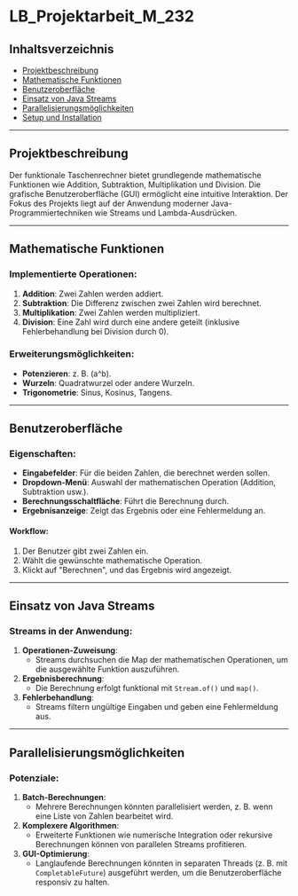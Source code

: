 # LB_Projektarbeit_M_232

## Inhaltsverzeichnis
- [Projektbeschreibung](#projektbeschreibung)
- [Mathematische Funktionen](#mathematische-funktionen)
- [Benutzeroberfläche](#benutzeroberfläche)
- [Einsatz von Java Streams](#einsatz-von-java-streams)
- [Parallelisierungsmöglichkeiten](#parallelisierungsmöglichkeiten)
- [Setup und Installation](#setup-und-installation)

---

## Projektbeschreibung

Der funktionale Taschenrechner bietet grundlegende mathematische Funktionen wie Addition, Subtraktion, Multiplikation und Division. Die grafische Benutzeroberfläche (GUI) ermöglicht eine intuitive Interaktion. Der Fokus des Projekts liegt auf der Anwendung moderner Java-Programmiertechniken wie Streams und Lambda-Ausdrücken.

---

## Mathematische Funktionen

### Implementierte Operationen:
1. **Addition**: Zwei Zahlen werden addiert.
2. **Subtraktion**: Die Differenz zwischen zwei Zahlen wird berechnet.
3. **Multiplikation**: Zwei Zahlen werden multipliziert.
4. **Division**: Eine Zahl wird durch eine andere geteilt (inklusive Fehlerbehandlung bei Division durch 0).

### Erweiterungsmöglichkeiten:
- **Potenzieren**: z. B. \(a^b\).
- **Wurzeln**: Quadratwurzel oder andere Wurzeln.
- **Trigonometrie**: Sinus, Kosinus, Tangens.

---

## Benutzeroberfläche

### Eigenschaften:
- **Eingabefelder**: Für die beiden Zahlen, die berechnet werden sollen.
- **Dropdown-Menü**: Auswahl der mathematischen Operation (Addition, Subtraktion usw.).
- **Berechnungsschaltfläche**: Führt die Berechnung durch.
- **Ergebnisanzeige**: Zeigt das Ergebnis oder eine Fehlermeldung an.


#### Workflow:
1. Der Benutzer gibt zwei Zahlen ein.
2. Wählt die gewünschte mathematische Operation.
3. Klickt auf "Berechnen", und das Ergebnis wird angezeigt.

---

## Einsatz von Java Streams

### Streams in der Anwendung:
1. **Operationen-Zuweisung**:
   - Streams durchsuchen die Map der mathematischen Operationen, um die ausgewählte Funktion auszuführen.
2. **Ergebnisberechnung**:
   - Die Berechnung erfolgt funktional mit `Stream.of()` und `map()`.
3. **Fehlerbehandlung**:
   - Streams filtern ungültige Eingaben und geben eine Fehlermeldung aus.

---

## Parallelisierungsmöglichkeiten

### Potenziale:
1. **Batch-Berechnungen**:
   - Mehrere Berechnungen könnten parallelisiert werden, z. B. wenn eine Liste von Zahlen bearbeitet wird.
2. **Komplexere Algorithmen**:
   - Erweiterte Funktionen wie numerische Integration oder rekursive Berechnungen können von parallelen Streams profitieren.
3. **GUI-Optimierung**:
   - Langlaufende Berechnungen könnten in separaten Threads (z. B. mit `CompletableFuture`) ausgeführt werden, um die Benutzeroberfläche responsiv zu halten.
